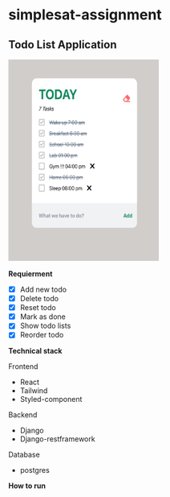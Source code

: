 # simplesat-assignment

## Todo List Application

<img src='./app/public/app.png' width=300px height=400px />

**Requierment**

- [x] Add new todo
- [x] Delete todo
- [x] Reset todo
- [x] Mark as done
- [x] Show todo lists
- [x] Reorder todo

**Technical stack**

Frontend

- React
- Tailwind
- Styled-component

Backend

- Django
- Django-restframework

Database

- postgres

**How to run**
